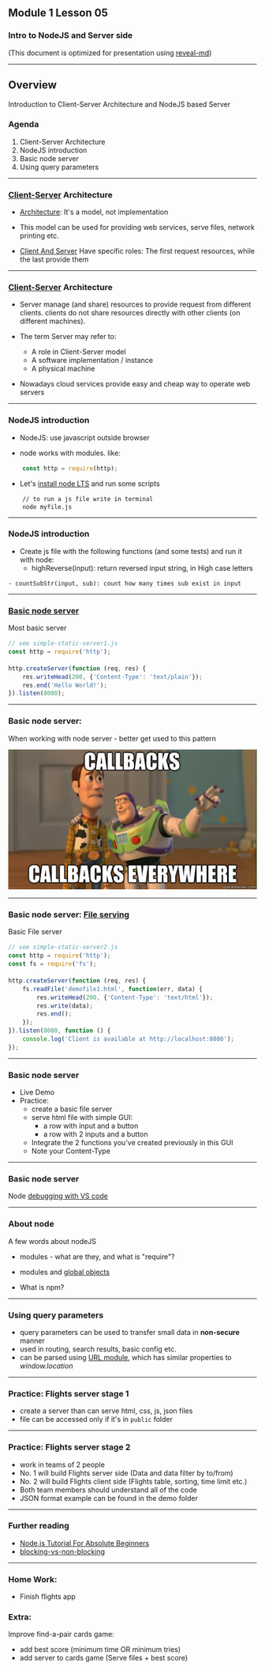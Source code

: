 ## Module 1 Lesson 05
### Intro to NodeJS and Server side
(This document is optimized for presentation using [reveal-md](https://github.com/webpro/reveal-md))

---

## Overview
Introduction to Client-Server Architecture and NodeJS based Server 

### Agenda

1. Client-Server Architecture
2. NodeJS introduction
3. Basic node server
4. Using query parameters

---

### [Client-Server](https://en.wikipedia.org/wiki/Client%E2%80%93server_model) Architecture

- [Architecture](https://www.quora.com/What-is-the-difference-between-architecture-and-protocol-software):  It's a model, not implementation
<!-- .element: class="fragment" -->

- This model can be used for providing web services, serve files, network printing etc. 
<!-- .element: class="fragment" -->

- [Client And Server](https://en.wikipedia.org/wiki/Client%E2%80%93server_model)
Have specific roles: The first request resources, while the last provide them
<!-- .element: class="fragment" -->


---

### [Client-Server](https://en.wikipedia.org/wiki/Client%E2%80%93server_model) Architecture

- Server manage (and share) resources to provide request from different clients.
clients do not share resources directly with other clients (on different machines).
<!-- .element: class="fragment" -->

- The term Server may refer to<!-- .element: class="fragment" -->:
    - A role in Client-Server model <!-- .element: class="fragment" -->
    - A software implementation / instance <!-- .element: class="fragment" -->
    - A physical machine <!-- .element: class="fragment" -->

- Nowadays cloud services provide easy and cheap way to operate web servers
<!-- .element: class="fragment" -->

---

### NodeJS introduction

 - NodeJS: use javascript outside browser
 <!-- .element: class="fragment" -->

 - node works with modules. like: 
 <!-- .element: class="fragment" -->
```js
    const http = require(http);
```
<!-- .element: class="fragment" -->

 - Let's [install node LTS](https://nodejs.org/en/) and run some scripts
<!-- .element: class="fragment" -->
``` terminal
    // to run a js file write in terminal
    node myfile.js
```
<!-- .element: class="fragment" -->
---

### NodeJS introduction

 - Create js file with the following functions (and some tests) and run it with node:
    <!-- .element: class="fragment" -->
    - highReverse(input): return reversed input string, in High case letters
<!-- .element: class="fragment" -->
    - countSubStr(input, sub): count how many times sub exist in input
<!-- .element: class="fragment" -->
 
---

### [Basic node server](https://www.w3schools.com/nodejs/default.asp)
Most basic server
```js
// see simple-static-server1.js
const http = require('http');

http.createServer(function (req, res) {
    res.writeHead(200, {'Content-Type': 'text/plain'});
    res.end('Hello World!');
}).listen(8080);

```
---

### Basic node server: 

When working with node server - better get used to this pattern
<div>
    <img src="./assets/callbacks_everywhere.jpg">
</div>


---

### Basic node server: [File serving](https://www.w3schools.com/nodejs/nodejs_filesystem.asp)

Basic File server

```js
// see simple-static-server2.js
const http = require('http');
const fs = require('fs');

http.createServer(function (req, res) {
    fs.readFile('demofile1.html', function(err, data) {
        res.writeHead(200, {'Content-Type': 'text/html'});
        res.write(data);
        res.end();
    });
}).listen(8080, function () {
    console.log('Client is available at http://localhost:8080');
});


```

---

### Basic node server
- Live Demo
- Practice: 
    - create a basic file server
    - serve html file with simple GUI: 
        - a row with input and a button
        - a row with 2 inputs and a button
    - Integrate the 2 functions you've created previously in this GUI
    - Note your Content-Type


---

### Basic node server
Node [debugging with VS code](https://code.visualstudio.com/docs/nodejs/nodejs-tutorial)

---


### About node
A few words about nodeJS
- modules - what are they, and what is "require"?
<!-- .element: class="fragment" -->

- modules and [global objects](https://nodejs.org/api/globals.html)
<!-- .element: class="fragment" -->

- What is npm?
<!-- .element: class="fragment" -->

---

### Using query parameters
- query parameters can be used to transfer small data in **non-secure** manner
- used in routing, search results, basic config etc.
- can be parsed using [URL module](https://www.w3schools.com/nodejs/nodejs_url.asp),
which has similar properties to *window.location*

---

### Practice: Flights server stage 1
- create a server than can serve html, css, js, json files
- file can be accessed only if it's in `public` folder


---

### Practice: Flights server stage 2
- work in teams of 2 people
- No. 1 will build Flights server side (Data and data filter by to/from)
- No. 2 will build Flights client side (Flights table, sorting, time limit etc.)
- Both team members should understand all of the code
- JSON format example can be found in the demo folder


---

### Further reading
* [Node.js Tutorial For Absolute Beginners](https://www.youtube.com/watch?v=U8XF6AFGqlc)
* [blocking-vs-non-blocking](https://nodejs.org/en/docs/guides/blocking-vs-non-blocking/)


---

### Home Work:
* Finish flights app

### Extra:
Improve find-a-pair cards game:
* add best score (minimum time OR minimum tries)
* add server to cards game (Serve files + best score)